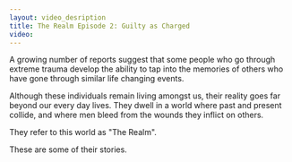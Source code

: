 ```yaml
---
layout: video_desription 
title: The Realm Episode 2: Guilty as Charged 
video: 
---
```



A growing number of reports suggest that some people who go through extreme trauma develop the ability to tap into the memories of others who have gone through similar life changing events.

Although these individuals remain living amongst us, their reality goes far beyond our every day lives. They dwell in a world where past and present collide, and where men bleed from the wounds they inflict on others.

They refer to this world as "The Realm".

These are some of their stories.
